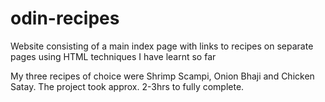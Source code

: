 # odin-recipes
Website consisting of a main index page with links to recipes on separate pages
using HTML techniques I have learnt so far

My three recipes of choice were Shrimp Scampi, Onion Bhaji and Chicken Satay. The project took approx. 2-3hrs to fully complete.

